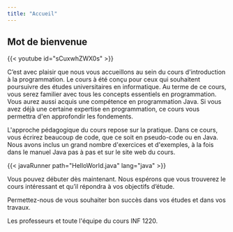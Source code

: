 ```yaml
---
title: "Accueil"
---
```


<h2>Mot de bienvenue</h2>

{{< youtube id="sCuxwhZWX0s" >}}

C’est avec plaisir que nous vous accueillons au sein du cours d'introduction à la programmation. Le cours à été conçu
pour ceux qui souhaitent poursuivre des études universitaires en informatique. Au terme de ce cours, vous serez familier
avec tous les concepts essentiels en programmation. Vous aurez aussi acquis une compétence en programmation Java. Si
vous avez déjà une certaine expertise en programmation, ce cours vous permettra d'en approfondir les fondements.

L'approche pédagogique du cours repose sur la pratique. Dans ce cours, vous écrirez beaucoup de code, que ce soit en
pseudo-code ou en Java. Nous avons inclus un grand nombre d'exercices et d'exemples, à la fois dans le manuel Java pas à
pas et sur le site web du cours.


{{< javaRunner path="HelloWorld.java" lang="java" >}}


Vous pouvez débuter dès maintenant. Nous espérons que vous trouverez le cours intéressant et qu’il répondra à vos
objectifs d’étude.

Permettez-nous de vous souhaiter bon succès dans vos études et dans vos travaux.

Les professeurs et toute l'équipe du cours INF 1220.